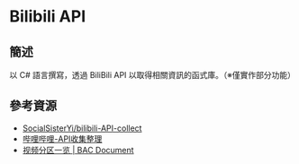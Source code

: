 # Bilibili API

## 簡述

以 C# 語言撰寫，透過 BiliBili API 以取得相關資訊的函式庫。（※僅實作部分功能）

## 參考資源

- [SocialSisterYi/bilibili-API-collect](https://github.com/SocialSisterYi/bilibili-API-collect)
- [哔哩哔哩-API收集整理](https://socialsisteryi.github.io/bilibili-API-collect/)
- [视频分区一览 | BAC Document](https://socialsisteryi.github.io/bilibili-API-collect/docs/video/video_zone.html)